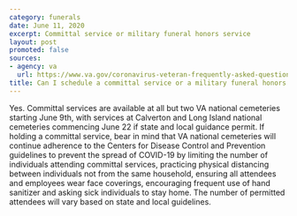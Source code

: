 ```yaml
---
category: funerals
date: June 11, 2020
excerpt: Committal service or military funeral honors service
layout: post
promoted: false
sources:
- agency: va
  url: https://www.va.gov/coronavirus-veteran-frequently-asked-questions/#status-of-va-national-cemeteri
title: Can I schedule a committal service or a military funeral honors service?
---
```


Yes. Committal services are available at all but two VA national cemeteries starting June 9th, with services at Calverton and Long Island national cemeteries commencing June 22 if state and local guidance permit. If holding a committal service, bear in mind that VA national cemeteries will continue adherence to the Centers for Disease Control and Prevention guidelines to prevent the spread of COVID-19 by limiting the number of individuals attending committal services, practicing physical distancing between individuals not from the same household, ensuring all attendees and employees wear face coverings, encouraging frequent use of hand sanitizer and asking sick individuals to stay home. The number of permitted attendees will vary based on state and local guidelines.